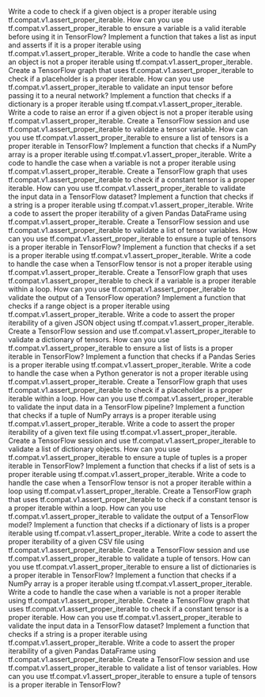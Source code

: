 Write a code to check if a given object is a proper iterable using tf.compat.v1.assert_proper_iterable.
How can you use tf.compat.v1.assert_proper_iterable to ensure a variable is a valid iterable before using it in TensorFlow?
Implement a function that takes a list as input and asserts if it is a proper iterable using tf.compat.v1.assert_proper_iterable.
Write a code to handle the case when an object is not a proper iterable using tf.compat.v1.assert_proper_iterable.
Create a TensorFlow graph that uses tf.compat.v1.assert_proper_iterable to check if a placeholder is a proper iterable.
How can you use tf.compat.v1.assert_proper_iterable to validate an input tensor before passing it to a neural network?
Implement a function that checks if a dictionary is a proper iterable using tf.compat.v1.assert_proper_iterable.
Write a code to raise an error if a given object is not a proper iterable using tf.compat.v1.assert_proper_iterable.
Create a TensorFlow session and use tf.compat.v1.assert_proper_iterable to validate a tensor variable.
How can you use tf.compat.v1.assert_proper_iterable to ensure a list of tensors is a proper iterable in TensorFlow?
Implement a function that checks if a NumPy array is a proper iterable using tf.compat.v1.assert_proper_iterable.
Write a code to handle the case when a variable is not a proper iterable using tf.compat.v1.assert_proper_iterable.
Create a TensorFlow graph that uses tf.compat.v1.assert_proper_iterable to check if a constant tensor is a proper iterable.
How can you use tf.compat.v1.assert_proper_iterable to validate the input data in a TensorFlow dataset?
Implement a function that checks if a string is a proper iterable using tf.compat.v1.assert_proper_iterable.
Write a code to assert the proper iterability of a given Pandas DataFrame using tf.compat.v1.assert_proper_iterable.
Create a TensorFlow session and use tf.compat.v1.assert_proper_iterable to validate a list of tensor variables.
How can you use tf.compat.v1.assert_proper_iterable to ensure a tuple of tensors is a proper iterable in TensorFlow?
Implement a function that checks if a set is a proper iterable using tf.compat.v1.assert_proper_iterable.
Write a code to handle the case when a TensorFlow tensor is not a proper iterable using tf.compat.v1.assert_proper_iterable.
Create a TensorFlow graph that uses tf.compat.v1.assert_proper_iterable to check if a variable is a proper iterable within a loop.
How can you use tf.compat.v1.assert_proper_iterable to validate the output of a TensorFlow operation?
Implement a function that checks if a range object is a proper iterable using tf.compat.v1.assert_proper_iterable.
Write a code to assert the proper iterability of a given JSON object using tf.compat.v1.assert_proper_iterable.
Create a TensorFlow session and use tf.compat.v1.assert_proper_iterable to validate a dictionary of tensors.
How can you use tf.compat.v1.assert_proper_iterable to ensure a list of lists is a proper iterable in TensorFlow?
Implement a function that checks if a Pandas Series is a proper iterable using tf.compat.v1.assert_proper_iterable.
Write a code to handle the case when a Python generator is not a proper iterable using tf.compat.v1.assert_proper_iterable.
Create a TensorFlow graph that uses tf.compat.v1.assert_proper_iterable to check if a placeholder is a proper iterable within a loop.
How can you use tf.compat.v1.assert_proper_iterable to validate the input data in a TensorFlow pipeline?
Implement a function that checks if a tuple of NumPy arrays is a proper iterable using tf.compat.v1.assert_proper_iterable.
Write a code to assert the proper iterability of a given text file using tf.compat.v1.assert_proper_iterable.
Create a TensorFlow session and use tf.compat.v1.assert_proper_iterable to validate a list of dictionary objects.
How can you use tf.compat.v1.assert_proper_iterable to ensure a tuple of tuples is a proper iterable in TensorFlow?
Implement a function that checks if a list of sets is a proper iterable using tf.compat.v1.assert_proper_iterable.
Write a code to handle the case when a TensorFlow tensor is not a proper iterable within a loop using tf.compat.v1.assert_proper_iterable.
Create a TensorFlow graph that uses tf.compat.v1.assert_proper_iterable to check if a constant tensor is a proper iterable within a loop.
How can you use tf.compat.v1.assert_proper_iterable to validate the output of a TensorFlow model?
Implement a function that checks if a dictionary of lists is a proper iterable using tf.compat.v1.assert_proper_iterable.
Write a code to assert the proper iterability of a given CSV file using tf.compat.v1.assert_proper_iterable.
Create a TensorFlow session and use tf.compat.v1.assert_proper_iterable to validate a tuple of tensors.
How can you use tf.compat.v1.assert_proper_iterable to ensure a list of dictionaries is a proper iterable in TensorFlow?
Implement a function that checks if a NumPy array is a proper iterable using tf.compat.v1.assert_proper_iterable.
Write a code to handle the case when a variable is not a proper iterable using tf.compat.v1.assert_proper_iterable.
Create a TensorFlow graph that uses tf.compat.v1.assert_proper_iterable to check if a constant tensor is a proper iterable.
How can you use tf.compat.v1.assert_proper_iterable to validate the input data in a TensorFlow dataset?
Implement a function that checks if a string is a proper iterable using tf.compat.v1.assert_proper_iterable.
Write a code to assert the proper iterability of a given Pandas DataFrame using tf.compat.v1.assert_proper_iterable.
Create a TensorFlow session and use tf.compat.v1.assert_proper_iterable to validate a list of tensor variables.
How can you use tf.compat.v1.assert_proper_iterable to ensure a tuple of tensors is a proper iterable in TensorFlow?